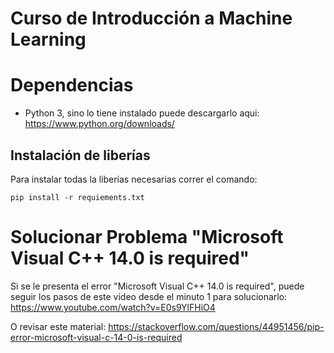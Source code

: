 # Curso de Introducción a Machine Learning

# Dependencias
- Python 3, sino lo tiene instalado puede descargarlo aqui: https://www.python.org/downloads/

## Instalación de liberías
Para instalar todas la liberías necesarias correr el comando:
```
pip install -r requiements.txt
```

# Solucionar Problema "Microsoft Visual C++ 14.0 is required"
Si se le presenta el error "Microsoft Visual C++ 14.0 is required", puede seguir los pasos de este video desde el minuto 1 para solucionarlo:
https://www.youtube.com/watch?v=E0s9YlFHiO4

O revisar este material:
https://stackoverflow.com/questions/44951456/pip-error-microsoft-visual-c-14-0-is-required
